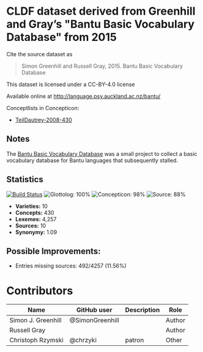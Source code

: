 # CLDF dataset derived from Greenhill and Gray’s "Bantu Basic Vocabulary Database" from 2015

Cite the source dataset as

> Simon Greenhill and Russell Gray, 2015. Bantu Basic Vocabulary Database

This dataset is licensed under a CC-BY-4.0 license

Available online at http://language.psy.auckland.ac.nz/bantu/


Conceptlists in Concepticon:
- [TeilDautrey-2008-430](https://concepticon.clld.org/contributions/TeilDautrey-2008-430)
## Notes

The [Bantu Basic Vocabulary Database](https://abvd.shh.mpg.de/bantu) was a small project to collect a basic vocabulary database for Bantu languages that subsequently stalled.



## Statistics


[![Build Status](https://travis-ci.org/lexibank/bantubvd.svg?branch=master)](https://travis-ci.org/lexibank/bantubvd)
![Glottolog: 100%](https://img.shields.io/badge/Glottolog-100%25-brightgreen.svg "Glottolog: 100%")
![Concepticon: 98%](https://img.shields.io/badge/Concepticon-98%25-green.svg "Concepticon: 98%")
![Source: 88%](https://img.shields.io/badge/Source-88%25-yellowgreen.svg "Source: 88%")

- **Varieties:** 10
- **Concepts:** 430
- **Lexemes:** 4,257
- **Sources:** 10
- **Synonymy:** 1.09

## Possible Improvements:



- Entries missing sources: 492/4257 (11.56%)

# Contributors

Name               | GitHub user     | Description | Role
---                | ---             | ---         | ---
Simon J. Greenhill | @SimonGreenhill |             | Author
Russell Gray       |                 |             | Author
Christoph Rzymski  | @chrzyki        | patron      | Other


